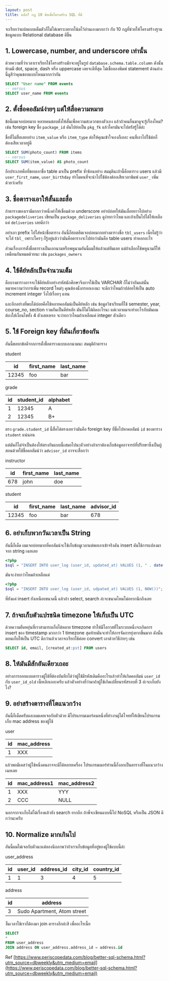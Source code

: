 ```yaml
---
layout: post
title: แปล? กฏ 10 ข้อเพื่อโครงสร้าง SQL ที่ดี
---
```


จะเรียกว่าแปลแบบเต็มตัวก็ไม่ได้เพราะอยากโน้ตไว้อ่านเองมากกว่า กับ 10 กฏที่ช่วยให้โครงสร้างฐานข้อมูลแบบ Relational database ดีขึ้น

## 1. Lowercase, number, and underscore เท่านั้น

ด้วยความที่ว่าเวลาเราเรียกใช้โครงสร้างมักจะอยู่ในรูป `database.schema.table.column` ดังนั้นห้ามมี dot, space, dash หรือ uppercase เลยจะดีที่สุด ไม่เชื่อลองพิมพ์ statement ด้านล่างนี้ดูสิว่าคุณชอบแบบไหนมากกว่ากัน

```sql
SELECT "User name" FROM events
-- versus
SELECT user_name FROM events
```

## 2. ตั้งชื่อคอลัมน์ง่ายๆ แต่ให้สื่อความหมาย

ข้อนี้ผมเจอบ่อยมาก หลายคนชอบตั้งให้สั้นเพื่อความสะดวกของตัวเอง แล้วถ้าคนอื่นมาดูจะรู้เรื่องไหม? เช่น foreign key ชื่อ `package_id` ดันไปย่อเป็น `pkg_fk` แล้วใครมันจะไปตรัสรู้ได้ล่ะ

ชื่อที่ไม่สื่อเลยอย่าง `item_value` หรือ `item_type` ต่อให้คุณเข้าใจเองก็เถอะ คนที่เอาไปใช้ต่อก็ต้องเสียเวลาอยู่ดี

```sql
SELECT SUM(photo_count) FROM items
-- versus
SELECT SUM(item_value) AS photo_count
```

อีกประเภทคือที่ชอบเอาชื่อ table มาเป็น prefix ซ้ำซ้อนอย่าง สมมุตินะถ้านี้คือตาราง users แล้วมี `user_first_name`, `user_birthday` ทำไมคนที่จะนำไปใช้ต้องต้องเสียเวลาพิมพ์ `user_` เพิ่มด้วยว่ะครับ

## 3. ชื่อตารางเอาให้สั้นและสื่อ

ถ้าตารางของเรามีมากกว่าหนึ่งคำให้เชื่อมด้วย underscore อย่าปล่อยให้มันเลื่อยยาวไปอย่าง `packagedeliveries` เขียนเป็น `package_deliveries` ดูง่ายกว่าไหม และถ้าเป็นไปได้ให้เหลือแค่ `deliveries` เลยดีกว่า

อย่าเอา prefix ไปใส่หน้าชื่อตาราง อันนี้ก็ฮอตฮิตเจอบ่อยมากอย่างตารางชื่อ `tbl_users` เนี้ยไม่รู้ว่าจะใส่ `tbl_` เพราะใครๆ ก็รู้อยู่แล้วว่ามันคือตารางจะไปย่อว่ามันคือ table users ทำหอกอะไร

ส่วนเรื่องการตั้งชื่อตารางเป็นเอกนามหรือพหูนามอันนี้ผมให้แล้วแต่ทีมเลย แต่ถ้าเลือกใช้พหูนามก็ให้เหมือนกันหมดด้วยนะ เช่น `packages_owners`

## 4. ใช้คีย์หลักเป็นจำนวนเต็ม

คือบางตารางอาจจะใช้คีย์หลักอย่างรหัสนักศึกษาจึงอาจใช้เป็น VARCHAR ก็ไม่ว่ากันแต่นั้นหมายความว่าการเพิ่ม record ใหม่ๆ คุณต้องนั่งกรอกเองนะ จะดีกว่าไหมถ้าปล่อยให้เป็น auto increment integer วิ่งไปเรื่อยๆ แทน

และอีกอย่างที่พบได้บ่อยคือใช้หลายคอลัมน์เป็นคีย์หลัก เช่น ข้อมูลวิชาเรียนที่ใช้ semester, year, course_no, section รวมกันเป็นคีย์หลัก มันก็ไม่ได้ผิดอะไรนะ แต่เวลาผมจะทำอะไรกับมันผมต้องใส่เงื่อนไขทั้ง 4 ตัวเลยเหรอ จะง่ายกว่าไหมถ้าเหลือแค่ integer ตัวเดียว

## 5. ใช้ Foreign key ที่มันเกี่ยวข้องกัน

อันนี้ขอยกข้อดีจากการตั้งชื่อตารางแบบเอกนามนะ สมมุติถ้าตาราง

student

id|first_name|last_name
---|---|---
12345|foo|bar

grade

id|student_id|alphabet
---|---|---
1|12345|A
2|12345|B+

ตรง `grade.student_id` นี้สื่อได้ตรงเลยว่ามันคือ foreign key ที่ชื่อไปหาคอลัมน์ `id` ของตาราง `student` แน่นอน

แต่มันก็ไม่จำเป็นต้องให้ตรงกันแบบนี้เสมอไปนะตัวอย่างถ้าเราต้องเก็บข้อมูลอาจารย์ที่ปรึกษาซึ่งเป็นผู้สอนด้วยใช้ชื่อคอลัมน์ว่า `advisor_id` อาจจะสื่อกว่า

instructor

id|first_name|last_name
---|---|---
678|john|doe

student

id|first_name|last_name|advisor_id
---|---|---|---
12345|foo|bar|678

## 6. อย่าเก็บพวกวันเวลาเป็น String

อันนี้ก็เด็ด ผมเจอบ่อยมากที่คอลัมน์จะใช้เก็บข้อมูเวลาแต่พอเอาเข้าจริงดัน insert ดันใช้การแปลงมาจาก string เฉยเลย

```php
<?php
$sql = "INSERT INTO user_log (user_id, updated_at) VALUES (1, " . date() . ")";
```

มันจะง่ายกว่าไหมถ้าเหลือแค่

```php
<?php
$sql = "INSERT INTO user_log (user_id, udpated_at) VALUES (1, NOW())";
```

ที่ยังแค่ insert ยังเหนือยขนาดนี้ แล้วถ้า select, search ล่ะจะขนาดไหนไม่อยากนึกถึงเลย

## 7. ถ้าจะเก็บตัวแปรชนิด timezone ให้เก็บเป็น UTC

ด้วยความยืดหยุ่นที่เราสามารถเก็บได้หลาย timezone ทำให้มีโอกาสที่ในระบบหนึ่งจะเกิดการ insert ของ timestamp มากกว่า 1 timezone สุดท้ายมันจะทำให้การจัดการยุ่งยากขึ้นมาก ดังนั้นตอนเก็บให้เป็น UTC ดีกว่าแล้วเวลาจะเรียกใช้ค่อย convert เอาด้วยวิธีง่ายๆ เช่น

```sql
SELECT id, email, [created_at:pst] FROM users
```

## 8. ให้มันมีสักอันเดียวเถอะ

อย่างการออกแบบตารางผู้ใช้ที่ต้องบันทึกได้ว่าผู้ใช้มีรหัสเดิมคืออะไรแล้วทำให้เกิดคอลัมน์ `user_id` กับ `user_id_old` เนี้ยเลิกเถอะครับ แล้วตัวอย่างที่ว่ามาถ้าผู้ใช้เกิดเปลี่ยนรหัสรอบที่ 3 ล่ะจะเก็บยังไง?

## 9. อย่าสร้างตารางที่โตแนวกว้าง

อันนี้ก็เด็ดครับและผมเคยเจอกับตัวด้วย มีโปรแกรมเมอร์คนหนึ่งที่ทำงานjได้โจทย์ให้เขียนโปรแกรมเก็บ mac address ของผู้ใช้

user

id|mac_address
---|---
1|XXX

แล้วพอมีเคสว่าผู้ใช้หนึ่งคนอาจจะมีได้หลายเครื่อง โปรแกรมเมอร์ท่านนี้ก็งอกเป็นตารางที่โนแนวกว้างเฉยเลย

id|mac_address1|mac_address2
---|---|---
1|XXX|YYY
2|CCC|NULL

นอกจากจะเก็บไม่ได้เรื่องแล้วยัง search ยากอีก ถ้าพี่จะเขียนแบบนี้ไป NoSQL หรือเป็น JSON ดีกว่านะครับ

## 10. Normalize มากเกินไป

อันนี้ผมไม่เจอกับตัวนะแต่ลองนึกภาพว่าถ้าเราเก็บข้อมูลที่อยู่ของผู้ใช้แบบนี้ล่ะ

user_address

id|user_id|address_id|city_id|country_id
---|---|---|---|---
1|1|3|4|5

address

id|address
---|---
3|Sudo Apartment, Atom street

งั้นเวลาใช้เราก็ต้องมา join ตารางอีกล่ะสิ เพื่ออะไรเนี้ย

```sql
SELECT
*
FROM user_address
JOIN address ON user_address.address_id = address.id
```

Ref [https://www.periscopedata.com/blog/better-sql-schema.html?utm_source=dbweekly&utm_medium=email](https://www.periscopedata.com/blog/better-sql-schema.html?utm_source=dbweekly&utm_medium=email)
